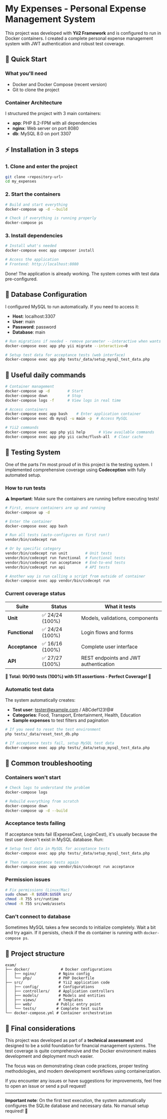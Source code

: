 # My Expenses - Personal Expense Management System

This project was developed with **Yii2 Framework** and is configured to run in Docker containers. I created a complete personal expense management system with JWT authentication and robust test coverage.

## 🚀 Quick Start

### What you'll need

- Docker and Docker Compose (recent version)
- Git to clone the project

### Container Architecture

I structured the project with 3 main containers:
- **app**: PHP 8.2-FPM with all dependencies
- **nginx**: Web server on port 8080
- **db**: MySQL 8.0 on port 3307

## ⚡ Installation in 3 steps

### 1. Clone and enter the project
```bash
git clone <repository-url>
cd my_expenses
```

### 2. Start the containers
```bash
# Build and start everything
docker-compose up -d --build

# Check if everything is running properly
docker-compose ps
```

### 3. Install dependencies
```bash
# Install what's needed
docker-compose exec app composer install

# Access the application
# Frontend: http://localhost:8080
```

Done! The application is already working. The system comes with test data pre-configured.

## 💾 Database Configuration

I configured MySQL to run automatically. If you need to access it:

- **Host**: localhost:3307
- **User**: main
- **Password**: password
- **Database**: main

```bash
# Run migrations if needed - remove parameter --interactive when wants to confirm migration!
docker-compose exec app php yii migrate --interactive=0

# Setup test data for acceptance tests (web interface)
docker-compose exec app php tests/_data/setup_mysql_test_data.php
```

## 🔧 Useful daily commands

```bash
# Container management
docker-compose up -d        # Start
docker-compose down         # Stop
docker-compose logs -f      # View logs in real time

# Access containers
docker-compose exec app bash    # Enter application container
docker-compose exec db mysql -u main -p  # Access MySQL

# Yii2 commands
docker-compose exec app php yii help      # View available commands
docker-compose exec app php yii cache/flush-all  # Clear cache
```

## 🧪 Testing System

One of the parts I'm most proud of in this project is the testing system. I implemented comprehensive coverage using **Codeception** with fully automated setup.

### How to run tests

**⚠️ Important**: Make sure the containers are running before executing tests!

```bash
# First, ensure containers are up and running
docker-compose up -d

# Enter the container
docker-compose exec app bash

# Run all tests (auto-configures on first run!)
vendor/bin/codecept run

# Or by specific category
vendor/bin/codecept run unit        # Unit tests
vendor/bin/codecept run functional  # Functional tests  
vendor/bin/codecept run acceptance  # End-to-end tests
vendor/bin/codecept run api         # API tests

# Another way is run calling a script from outside of container
docker-compose exec app vendor/bin/codecept run
```

### Current coverage status

| Suite | Status | What it tests |
|-------|--------|---------------|
| **Unit** | ✅ 24/24 (100%) | Models, validations, components |
| **Functional** | ✅ 24/24 (100%) | Login flows and forms |
| **Acceptance** | ✅ 16/16 (100%) | Complete user interface |
| **API** | ✅ 27/27 (100%) | REST endpoints and JWT authentication |

**🎉 Total: 90/90 tests (100%) with 511 assertions - Perfect Coverage! 🎉**

### Automatic test data

The system automatically creates:
- **Test user**: tester@example.com / ABCdef123!@#
- **Categories**: Food, Transport, Entertainment, Health, Education
- **Sample expenses** to test filters and pagination

```bash
# If you need to reset the test environment
php tests/_data/reset_test_db.php

# If acceptance tests fail, setup MySQL test data
docker-compose exec app php tests/_data/setup_mysql_test_data.php
```

## 🚨 Common troubleshooting

### Containers won't start

```bash
# Check logs to understand the problem
docker-compose logs

# Rebuild everything from scratch
docker-compose down
docker-compose up -d --build
```

### Acceptance tests failing

If acceptance tests fail (ExpenseCest, LoginCest), it's usually because the test user doesn't exist in MySQL database. Run:

```bash
# Setup test data in MySQL for acceptance tests
docker-compose exec app php tests/_data/setup_mysql_test_data.php

# Then run acceptance tests again
docker-compose exec app vendor/bin/codecept run acceptance
```

### Permission issues

```bash
# Fix permissions (Linux/Mac)
sudo chown -R $USER:$USER src/
chmod -R 755 src/runtime
chmod -R 755 src/web/assets
```

### Can't connect to database

Sometimes MySQL takes a few seconds to initialize completely. Wait a bit and try again. If it persists, check if the `db` container is running with `docker-compose ps`.

## 📁 Project structure

```
exam/
├── docker/              # Docker configurations
│   ├── nginx/          # Nginx config
│   └── php/            # PHP Dockerfile
├── src/                # Yii2 application code
│   ├── config/         # Configurations
│   ├── controllers/    # Application controllers
│   ├── models/         # Models and entities
│   ├── views/          # Templates
│   ├── web/           # Public entry point
│   └── tests/         # Complete test suite
└── docker-compose.yml # Container orchestration
```

## 🎯 Final considerations

This project was developed as part of a **technical assessment** and designed to be a solid foundation for financial management systems. The test coverage is quite comprehensive and the Docker environment makes development and deployment much easier.

The focus was on demonstrating clean code practices, proper testing methodologies, and modern development workflows using containerization.

If you encounter any issues or have suggestions for improvements, feel free to open an issue or send a pull request!

---

**Important note**: On the first test execution, the system automatically configures the SQLite database and necessary data. No manual setup required! 🚀